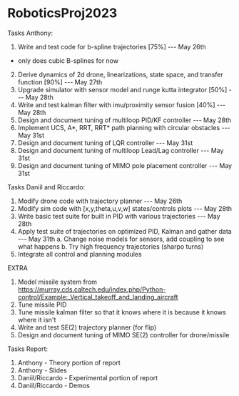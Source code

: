 # RoboticsProj2023

Tasks Anthony:
1. Write and test code for b-spline trajectories [75%] --- May 26th
  - only does cubic B-splines for now
2. Derive dynamics of 2d drone, linearizations, state space, and transfer function [90%] --- May 27th
3. Upgrade simulator with sensor model and runge kutta integrator [50%] --- May 28th
4. Write and test kalman filter with imu/proximity sensor fusion [40%] --- May 28th
6. Design and document tuning of multiloop PID/KF controller --- May 28th
8. Implement UCS, A*, RRT, RRT* path planning with circular obstacles --- May 31st
9. Design and document tuning of LQR controller --- May 31st
10. Design and document tuning of multiloop Lead/Lag controller --- May 31st
11. Design and document tuning of MIMO pole placement controller --- May 31st

Tasks Daniil and Riccardo:
1. Modify drone code with trajectory planner --- May 26th
2. Modify sim code with [x,y,theta,u,v,w] states/controls plots --- May 28th
3. Write basic test suite for built in PID with various trajectories --- May 28th
4. Apply test suite of trajectories on optimized PID, Kalman and gather data --- May 31th
  a. Change noise models for sensors, add coupling to see what happens
  b. Try high frequency trajectories (sharpo turns)
6. Integrate all control and planning modules

EXTRA
1. Model missile system from https://murray.cds.caltech.edu/index.php/Python-control/Example:_Vertical_takeoff_and_landing_aircraft
2. Tune missile PID
3. Tune missile kalman filter so that it knows where it is because it knows where it isn't
4. Write and test SE(2) trajectory planner (for flip)
5. Design and document tuning of MIMO SE(2) controller for drone/missile

Tasks Report:
1. Anthony - Theory portion of report
2. Anthony - Slides
3. Daniil/Riccardo - Experimental portion of report 
4. Daniil/Riccardo - Demos
